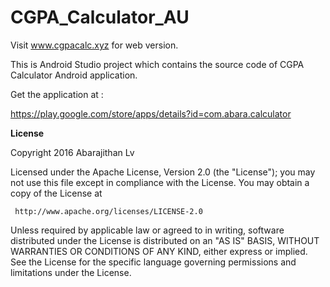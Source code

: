# CGPA_Calculator_AU
Visit www.cgpacalc.xyz for web version.

This is Android Studio project which contains the source code of CGPA Calculator Android application.

Get the application at : 

  https://play.google.com/store/apps/details?id=com.abara.calculator

<b>License</b>

Copyright 2016 Abarajithan Lv

   Licensed under the Apache License, Version 2.0 (the "License");
   you may not use this file except in compliance with the License.
   You may obtain a copy of the License at

     http://www.apache.org/licenses/LICENSE-2.0

   Unless required by applicable law or agreed to in writing, software
   distributed under the License is distributed on an "AS IS" BASIS,
   WITHOUT WARRANTIES OR CONDITIONS OF ANY KIND, either express or implied.
   See the License for the specific language governing permissions and
   limitations under the License.
